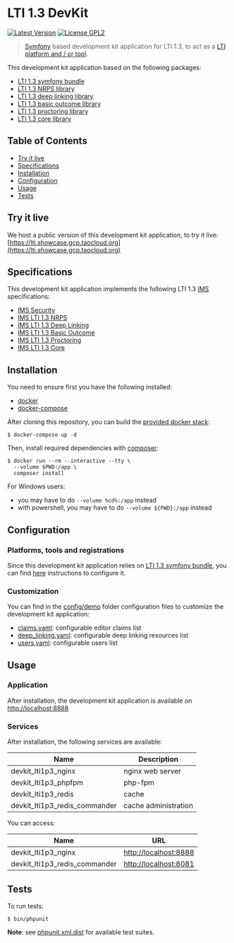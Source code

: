 # LTI 1.3 DevKit

[![Latest Version](https://img.shields.io/github/tag/oat-sa/demo-lti1p3.svg?style=flat&label=release)](https://github.com/oat-sa/demo-lti1p3/tags)
[![License GPL2](http://img.shields.io/badge/licence-GPL%202.0-blue.svg)](http://www.gnu.org/licenses/gpl-2.0.html)

> [Symfony](https://symfony.com/) based development kit application for LTI 1.3, to act as a [LTI platform and / or tool](http://www.imsglobal.org/spec/lti/v1p3/#platforms-and-tools-0).

This development kit application based on the following packages:
- [LTI 1.3 symfony bundle](https://github.com/oat-sa/bundle-lti1p3)
- [LTI 1.3 NRPS library](https://github.com/oat-sa/lib-lti1p3-nrps)
- [LTI 1.3 deep linking library](https://github.com/oat-sa/lib-lti1p3-deep-linking)
- [LTI 1.3 basic outcome library](https://github.com/oat-sa/lib-lti1p3-basic-outcome)
- [LTI 1.3 proctoring library](https://github.com/oat-sa/lib-lti1p3-proctoring)
- [LTI 1.3 core library](https://github.com/oat-sa/lib-lti1p3-core)


## Table of Contents

- [Try it live](#try-it-live)
- [Specifications](#specifications)
- [Installation](#installation)
- [Configuration](#configuration)
- [Usage](#usage)
- [Tests](#tests)

## Try it live
 
We host a public version of this development kit application, to try it live: [https://lti.showcase.gcp.taocloud.org](https://lti.showcase.gcp.taocloud.org)

## Specifications
 
This development kit application implements the following LTI 1.3 [IMS](http://www.imsglobal.org) specifications:
- [IMS Security](https://www.imsglobal.org/spec/security/v1p0)
- [IMS LTI 1.3 NRPS](https://www.imsglobal.org/spec/lti-nrps/v2p0)
- [IMS LTI 1.3 Deep Linking](https://www.imsglobal.org/spec/lti-dl/v2p0/)
- [IMS LTI 1.3 Basic Outcome](https://www.imsglobal.org/spec/lti-bo/v1p1)
- [IMS LTI 1.3 Proctoring](https://www.imsglobal.org/spec/proctoring/v1p0)
- [IMS LTI 1.3 Core](http://www.imsglobal.org/spec/lti/v1p3)

## Installation

You need to ensure first you have the following installed:
- [docker](https://docs.docker.com/get-docker/)
- [docker-compose](https://docs.docker.com/compose/install/)

After cloning this repository, you can build the [provided docker stack](docker-compose.yml):
```console
$ docker-compose up -d
```

Then, install required dependencies with [composer](https://hub.docker.com/_/composer):
```console
$ docker run --rm --interactive --tty \
  --volume $PWD:/app \
  composer install
```

For Windows users:
- you may have to do `--volume %cd%:/app` instead
- with powershell, you may have to do `--volume ${PWD}:/app` instead

## Configuration

### Platforms, tools and registrations

Since this development kit application relies on [LTI 1.3 symfony bundle](https://github.com/oat-sa/bundle-lti1p3), you can find [here](https://github.com/oat-sa/bundle-lti1p3/blob/master/doc/quickstart/configuration.md) instructions to configure it.

### Customization

You can find in the [config/demo](config/demo) folder configuration files to customize the development kit application:
- [claims.yaml](config/demo/claims.yaml): configurable editor claims list
- [deep_linking.yaml](config/demo/deep_linking.yaml): configurable deep linking resources list
- [users.yaml](config/demo/users.yaml): configurable users list

## Usage

### Application

After installation, the development kit application is available on [http://localhost:8888](http://localhost:8888)

### Services

After installation, the following services are available:

| Name                                   | Description            |
|----------------------------------------|------------------------|
| devkit_lti1p3_nginx                    | nginx web server       |
| devkit_lti1p3_phpfpm                   | php-fpm                |
| devkit_lti1p3_redis                    | cache                  |
| devkit_lti1p3_redis_commander          | cache administration   |

You can access:

| Name                                   | URL                                            |
|----------------------------------------|------------------------------------------------|
| devkit_lti1p3_nginx                    | [http://localhost:8888](http://localhost:8888) |
| devkit_lti1p3_redis_commander          | [http://localhost:8081](http://localhost:8081) |

## Tests

To run tests:

```console
$ bin/phpunit
```
**Note**: see [phpunit.xml.dist](phpunit.xml.dist) for available test suites.